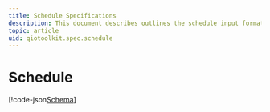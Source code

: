 ```yaml
---
title: Schedule Specifications
description: This document describes outlines the schedule input format.
topic: article
uid: qiotoolkit.spec.schedule
---
```


Schedule
========

[!code-json[Schema](schedule.schema)]

